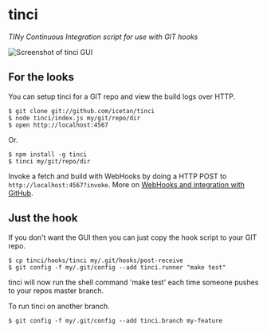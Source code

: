 # tinci

*TINy Continuous Integration script for use with GIT hooks*

![Screenshot of tinci GUI](https://raw.github.com/icetan/tinci/gh-pages/tinci-screenshot.png)

## For the looks

You can setup tinci for a GIT repo and view the build logs over HTTP.

```
$ git clone git://github.com/icetan/tinci
$ node tinci/index.js my/git/repo/dir
$ open http://localhost:4567
```

Or.

```
$ npm install -g tinci
$ tinci my/git/repo/dir
```

Invoke a fetch and build with WebHooks by doing a HTTP POST
to ```http://localhost:4567?invoke```. More on [WebHooks and integration with
GitHub](https://help.github.com/articles/post-receive-hooks).


## Just the hook

If you don't want the GUI then you can just copy the hook script to your GIT
repo.

```
$ cp tinci/hooks/tinci my/.git/hooks/post-receive
$ git config -f my/.git/config --add tinci.runner "make test"
```

tinci will now run the shell command 'make test' each time someone pushes to
your repos master branch.

To run tinci on another branch.

```
$ git config -f my/.git/config --add tinci.branch my-feature
```
